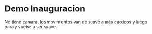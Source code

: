 # Demo Inauguracion
No tiene camara, los movimientos van de suave a más caoticos y luego para y vuelve a ser suave.